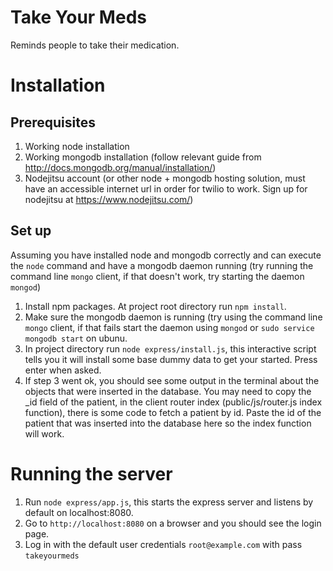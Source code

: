 Take Your Meds
=============

Reminds people to take their medication.

# Installation

## Prerequisites
1. Working node installation
2. Working mongodb installation (follow relevant guide from http://docs.mongodb.org/manual/installation/)
3. Nodejitsu account (or other node + mongodb hosting solution, must have an accessible internet url in order for twilio to work. Sign up for nodejitsu at https://www.nodejitsu.com/)

## Set up
Assuming you have installed node and mongodb correctly and can execute the `node` command and have a mongodb daemon running (try running the command line `mongo` client, if that doesn't work, try starting the daemon `mongod`)
1. Install npm packages. At project root directory run `npm install`.
2. Make sure the mongodb daemon is running (try using the command line `mongo` client, if that fails start the daemon using `mongod` or `sudo service mongodb start` on ubunu.
3. In project directory run `node express/install.js`, this interactive script tells you it will install some base dummy data to get your started. Press enter when asked.
4. If step 3 went ok, you should see some output in the terminal about the objects that were inserted in the database. You may need to copy the _id field of the patient, in the client router index (public/js/router.js index function), there is some code to fetch a patient by id. Paste the id of the patient that was inserted into the database here so the index function will work.

# Running the server

1. Run `node express/app.js`, this starts the express server and listens by default on localhost:8080.
2. Go to `http://localhost:8080` on a browser and you should see the login page.
3. Log in with the default user credentials `root@example.com` with pass `takeyourmeds`